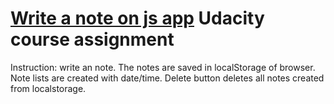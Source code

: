 # [Write a note on js app](https://wallacerepo.github.io/NoteDate/) Udacity course assignment
Instruction: write an note. The notes are saved in localStorage of browser. Note lists are created with date/time. 
Delete button deletes all notes created from localstorage.

